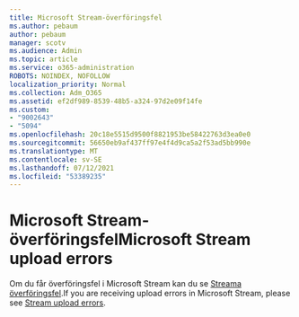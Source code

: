 ```yaml
---
title: Microsoft Stream-överföringsfel
ms.author: pebaum
author: pebaum
manager: scotv
ms.audience: Admin
ms.topic: article
ms.service: o365-administration
ROBOTS: NOINDEX, NOFOLLOW
localization_priority: Normal
ms.collection: Adm_O365
ms.assetid: ef2df989-8539-48b5-a324-97d2e09f14fe
ms.custom:
- "9002643"
- "5094"
ms.openlocfilehash: 20c18e5515d9500f8821953be58422763d3ea0e0
ms.sourcegitcommit: 56650eb9af437ff97e4f4d9ca5a2f53ad5bb990e
ms.translationtype: MT
ms.contentlocale: sv-SE
ms.lasthandoff: 07/12/2021
ms.locfileid: "53389235"
---
```

# <a name="microsoft-stream-upload-errors"></a><span data-ttu-id="7ba9e-102">Microsoft Stream-överföringsfel</span><span class="sxs-lookup"><span data-stu-id="7ba9e-102">Microsoft Stream upload errors</span></span>

<span data-ttu-id="7ba9e-103">Om du får överföringsfel i Microsoft Stream kan du se [Streama överföringsfel](/stream/portal-understanding-upload-errors).</span><span class="sxs-lookup"><span data-stu-id="7ba9e-103">If you are receiving upload errors in Microsoft Stream, please see [Stream upload errors](/stream/portal-understanding-upload-errors).</span></span>
